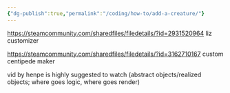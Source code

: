 ```yaml
---
{"dg-publish":true,"permalink":"/coding/how-to/add-a-creature/"}
---
```


https://steamcommunity.com/sharedfiles/filedetails/?id=2931520964
liz customizer

https://steamcommunity.com/sharedfiles/filedetails/?id=3162710167
custom centipede maker

vid by henpe is highly suggested to watch (abstract objects/realized objects; where goes logic, where goes render)